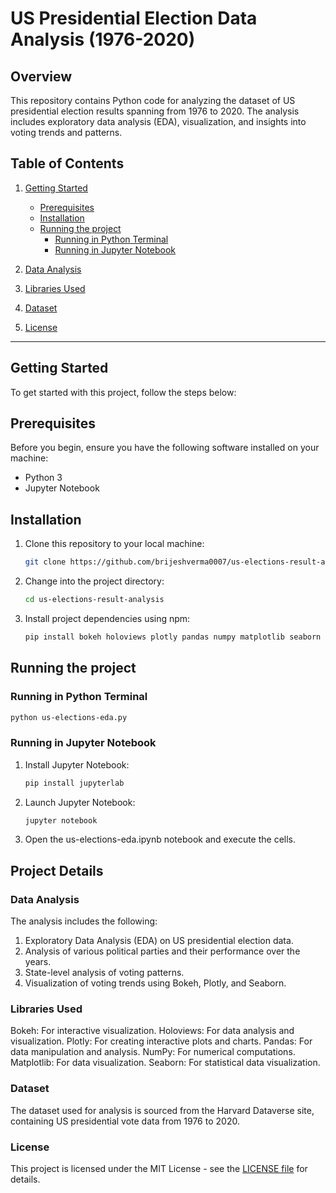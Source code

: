 # US Presidential Election Data Analysis (1976-2020)

## Overview

This repository contains Python code for analyzing the dataset of US presidential election results spanning from 1976 to 2020. The analysis includes exploratory data analysis (EDA), visualization, and insights into voting trends and patterns.

## Table of Contents

1. [Getting Started](#getting-started)
   - [Prerequisites](#prerequisites)
   - [Installation](#installation)
   - [Running the project](#Running-the-project)
      - [Running in Python Terminal](#Running-in-Python-Terminal)
      - [Running in Jupyter Notebook](#Running-in-Jupyter-Notebook)

2. [Data Analysis](#Data-Analysis)

3. [Libraries Used](#Libraries-Used)

4. [Dataset](#Dataset)

5. [License](#License)

---


## Getting Started

To get started with this project, follow the steps below:


## Prerequisites

Before you begin, ensure you have the following software installed on your machine:

- Python 3
- Jupyter Notebook

## Installation

1. Clone this repository to your local machine:

   ```bash
   git clone https://github.com/brijeshverma0007/us-elections-result-analysis.git
   ```

2. Change into the project directory:

   ```bash
   cd us-elections-result-analysis
   ```

3. Install project dependencies using npm:

   ```bash
   pip install bokeh holoviews plotly pandas numpy matplotlib seaborn
   ```

## Running the project

### Running in Python Terminal

```bash
python us-elections-eda.py
```

### Running in Jupyter Notebook
1. Install Jupyter Notebook:
    ```bash
    pip install jupyterlab
    ```

2. Launch Jupyter Notebook:
    ```bash
    jupyter notebook
    ```

3. Open the us-elections-eda.ipynb notebook and execute the cells.


## Project Details
### Data Analysis
The analysis includes the following:

1. Exploratory Data Analysis (EDA) on US presidential election data.
2. Analysis of various political parties and their performance over the years.
3. State-level analysis of voting patterns.
4. Visualization of voting trends using Bokeh, Plotly, and Seaborn.

### Libraries Used
Bokeh: For interactive visualization.
Holoviews: For data analysis and visualization.
Plotly: For creating interactive plots and charts.
Pandas: For data manipulation and analysis.
NumPy: For numerical computations.
Matplotlib: For data visualization.
Seaborn: For statistical data visualization.

### Dataset
The dataset used for analysis is sourced from the Harvard Dataverse site, containing US presidential vote data from 1976 to 2020.

### License
This project is licensed under the MIT License - see the <a href = 'https://github.com/brijeshverma0007/us-elections-result-analysis/blob/master/LICENSE'>LICENSE file</a> for details.
